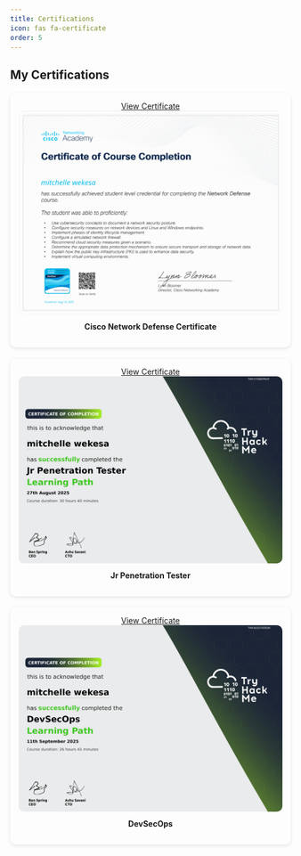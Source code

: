 ```yaml
---
title: Certifications
icon: fas fa-certificate
order: 5
---
```


## My Certifications

<div class="cert-grid">

  <div class="cert-item">
    <a href="https://www.credly.com/badges/3c0e83d7-5d13-4e9e-ba5d-64eb99340565/public_url" target="_blank" rel="noopener noreferrer">View Certificate</a>
      <img src="/assets/img/NetworkDefenseUpdate20251008-31-y9oh1z.pdf" alt="Cisco Network Defense Certificate">
      <p><strong>Cisco Network Defense Certificate</strong></p>
    
  </div>

  <div class="cert-item">
    <a href="https://tryhackme-certificates.s3-eu-west-1.amazonaws.com/THM-CY5B85PKGP.pdf" target="_blank" rel="noopener noreferrer">View Certificate</a>
      <img src="/assets/img/THM-CY5B85PKGP-JPT.pdf" alt="Jr Penetration Tester">
      <p><strong>Jr Penetration Tester</strong></p>
    
  </div>

  <div class="cert-item">
    <a href="https://tryhackme-certificates.s3-eu-west-1.amazonaws.com/THM-8LEUYSGPQW.pdf" target="_blank" rel="noopener noreferrer">View Certificate</a>
      <img src="/assets/img/THM-8LEUYSGPQW-DEVSECOPS.pdf" alt="DevSecOps">  
      <p><strong>DevSecOps</strong></p>
    
  </div>

</div>

<style>
  .cert-grid {
    display: grid;
    grid-template-columns: repeat(auto-fit, minmax(250px, 1fr));
    gap: 20px;
    margin-top: 20px;
  }
  .cert-item {
    text-align: center;
    background: var(--card-bg);
    border-radius: 10px;
    box-shadow: 0 2px 6px rgba(0,0,0,0.1);
    padding: 15px;
    transition: transform 0.2s ease;
  }
  .cert-item:hover {
    transform: translateY(-5px);
  }
  .cert-item img {
    width: 100%;
    border-radius: 10px;
  }
  .cert-item p {
    margin-top: 10px;
  }
</style>
